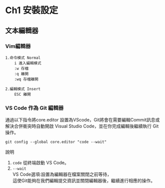 # Ch1 安裝設定
## 文本編輯器 
### Vim編輯器
```terminal
1.命令模式 Normal 
    i 進入編輯模式
    :w 存檔
    :q 離開
    :wq 存檔離開

2.編輯模式 Insert
    ESC 離開
```

### VS Code 作為 Git 編輯器

通過以下指令將core.editor 設置為VScode，Git將會在需要編輯Commit訊息或解決合併衝突時自動開啟 Visual Studio Code，並在你完成編輯後繼續執行 Git 操作。 
```terminal
git config --global core.editor "code --wait"
```
說明
1. `code` 從終端啟動 VS Code。
2. `--wait`         
    VS Code選項:設置為編輯器在檔案關閉之前等待，        
    這使Git能夠在我們編輯提交資訊並關閉編輯器後，繼續進行相應的操作。       


